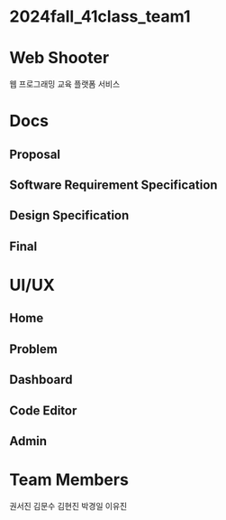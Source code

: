 # 2024fall_41class_team1

# Web Shooter
웹 프로그래밍 교육 플랫폼 서비스

# Docs
## Proposal
## Software Requirement Specification
## Design Specification
## Final
 
# UI/UX
## Home
## Problem
## Dashboard
## Code Editor
## Admin

# Team Members
권서진 김문수 김현진 박경일 이유진
